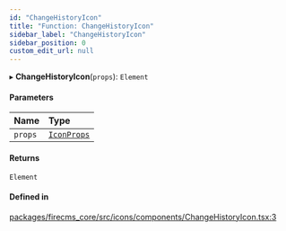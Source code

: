 ```yaml
---
id: "ChangeHistoryIcon"
title: "Function: ChangeHistoryIcon"
sidebar_label: "ChangeHistoryIcon"
sidebar_position: 0
custom_edit_url: null
---
```


▸ **ChangeHistoryIcon**(`props`): `Element`

#### Parameters

| Name | Type |
| :------ | :------ |
| `props` | [`IconProps`](../types/IconProps.md) |

#### Returns

`Element`

#### Defined in

[packages/firecms_core/src/icons/components/ChangeHistoryIcon.tsx:3](https://github.com/FireCMSco/firecms/blob/d45f3739/packages/firecms_core/src/icons/components/ChangeHistoryIcon.tsx#L3)
